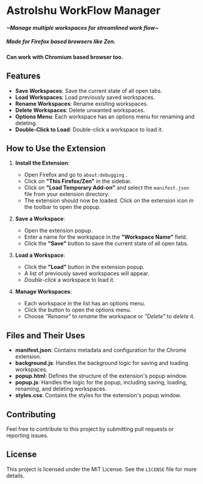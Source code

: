 # AstroIshu WorkFlow Manager

#### *~Manage multiple workspaces for streamlined work flow~*

##### Made for Firefox based browsers like Zen.
#### Can work with Chromium based browser too.

## Features
- **Save Workspaces**: Save the current state of all open tabs.
- **Load Workspaces**: Load previously saved workspaces.
- **Rename Workspaces**: Rename existing workspaces.
- **Delete Workspaces**: Delete unwanted workspaces.
- **Options Menu**: Each workspace has an options menu for renaming and deleting.
- **Double-Click to Load**: Double-click a workspace to load it.

## How to Use the Extension
1. **Install the Extension**:
   - Open Firefox and go to ```about:debugging``` .
   - Click on **"This Firefox/Zen"** in the sidebar.
   - Click on **"Load Temporary Add-on"** and select the  ```manifest.json``` file from your extension directory.
   - The extension should now be loaded. Click on the extension icon in the toolbar to open the popup.

2. **Save a Workspace**:
   - Open the extension popup.
   - Enter a name for the workspace in the **"Workspace Name"** field.
   - Click the **"Save"** button to save the current state of all open tabs.

3. **Load a Workspace**:
   - Click the **"Load"** button in the extension popup.
   - A list of previously saved workspaces will appear.
   - _Double-click_ a workspace to load it.

4. **Manage Workspaces**:
   - Each workspace in the list has an options menu.
   - Click the button to open the options menu.
   - Choose *"Rename"* to _rename_ the workspace or *"Delete"* to _delete_ it.

## Files and Their Uses
- **manifest.json**: Contains metadata and configuration for the Chrome extension.
- **background.js**: Handles the background logic for saving and loading workspaces.
- **popup.html**: Defines the structure of the extension's popup window.
- **popup.js**: Handles the logic for the popup, including saving, loading, renaming, and deleting workspaces.
- **styles.css**: Contains the styles for the extension's popup window.

## Contributing
Feel free to contribute to this project by submitting pull requests or reporting issues.

## License
This project is licensed under the MIT License. See the `LICENSE` file for more details.

<!-- Made by AstroIshu -->
